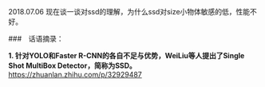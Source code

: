 2018.07.06 现在谈一谈对ssd的理解，为什么ssd对size小物体敏感的低，性能不好。

###　话语摘录：　

__1. 针对YOLO和Faster R-CNN的各自不足与优势，WeiLiu等人提出了Single Shot MultiBox Detector，简称为SSD。__ https://zhuanlan.zhihu.com/p/32929487
